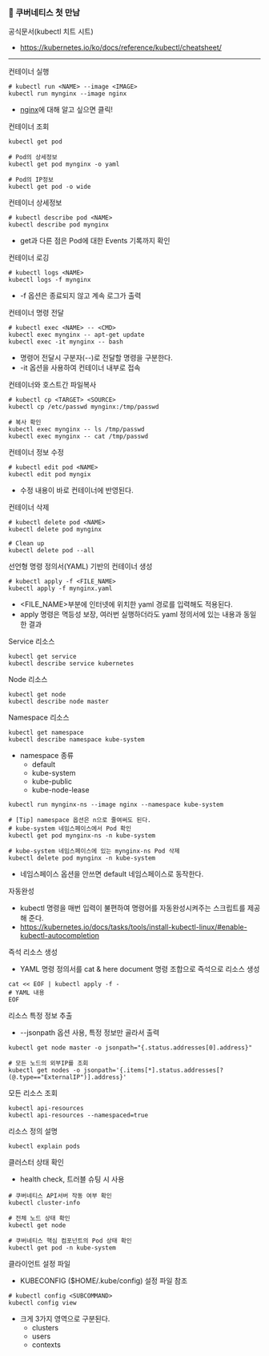 ### :ship: 쿠버네티스 첫 만남

공식문서(kubectl 치트 시트)

- https://kubernetes.io/ko/docs/reference/kubectl/cheatsheet/

---

컨테이너 실행

```shell
# kubectl run <NAME> --image <IMAGE>
kubectl run mynginx --image nginx
```

- [nginx](https://opentutorials.org/module/384/3462)에 대해 알고 싶으면 클릭!

컨테이너 조회

```shell
kubectl get pod

# Pod의 상세정보
kubectl get pod mynginx -o yaml

# Pod의 IP정보
kubectl get pod -o wide
```

컨테이너 상세정보

```shell
# kubectl describe pod <NAME>
kubectl describe pod mynginx
```

- get과 다른 점은 Pod에 대한 Events 기록까지 확인

컨테이너 로깅

```shell
# kubectl logs <NAME>
kubectl logs -f mynginx
```

- -f 옵션은 종료되지 않고 계속 로그가 출력

컨테이너 명령 전달

```shell
# kubectl exec <NAME> -- <CMD>
kubectl exec mynginx -- apt-get update
kubectl exec -it mynginx -- bash
```

- 명령어 전달시 구분자(--)로 전달할 명령을 구분한다.
- -it 옵션을 사용하여 컨테이너 내부로 접속

컨테이너와 호스트간 파일복사

```shell
# kubectl cp <TARGET> <SOURCE>
kubectl cp /etc/passwd mynginx:/tmp/passwd

# 복사 확인
kubectl exec mynginx -- ls /tmp/passwd
kubectl exec mynginx -- cat /tmp/passwd
```

컨테이너 정보 수정

```shell
# kubectl edit pod <NAME>
kubectl edit pod myngix
```

- 수정 내용이 바로 컨테이너에 반영된다.

컨테이너 삭제

```shell
# kubectl delete pod <NAME>
kubectl delete pod mynginx

# Clean up
kubectl delete pod --all
```

선언형 명령 정의서(YAML) 기반의 컨테이너 생성

```shell
# kubectl apply -f <FILE_NAME>
kubectl apply -f mynginx.yaml
```

- <FILE_NAME>부분에 인터넷에 위치한 yaml 경로를 입력해도 적용된다.
- apply 명령은 멱등성 보장, 여러번 실행하더라도 yaml 정의서에 있는 내용과 동일한 결과

Service 리소스

```shell
kubectl get service
kubectl describe service kubernetes
```

Node 리소스

```shell
kubectl get node
kubectl describe node master
```

Namespace 리소스

```shell
kubectl get namespace
kubectl describe namespace kube-system
```

- namespace 종류
  - default
  - kube-system
  - kube-public
  - kube-node-lease

```shell
kubectl run mynginx-ns --image nginx --namespace kube-system

# [Tip] namespace 옵션은 n으로 줄여써도 된다.
# kube-system 네임스페이스에서 Pod 확인
kubectl get pod mynginx-ns -n kube-system

# kube-system 네임스페이스에 있는 mynginx-ns Pod 삭제
kubectl delete pod mynginx -n kube-system
```

- 네임스페이스 옵션을 안쓰면 default 네임스페이스로 동작한다.

자동완성

- kubectl 명령을 매번 입력이 불편하여 명령어를 자동완성시켜주는 스크립트를 제공해 준다.
- https://kubernetes.io/docs/tasks/tools/install-kubectl-linux/#enable-kubectl-autocompletion

즉석 리소스 생성

- YAML 명령 정의서를 cat &  here document 명령 조합으로 즉석으로 리소스 생성

```shell
cat << EOF | kubectl apply -f -
# YAML 내용
EOF
```

리소스 특정 정보 추출

- --jsonpath 옵션 사용, 특정 정보만 골라서 출력

```shell
kubectl get node master -o jsonpath="{.status.addresses[0].address}"

# 모든 노드의 외부IP를 조회
kubectl get nodes -o jsonpath='{.items[*].status.addresses[?(@.type=="ExternalIP")].address}'
```

모든 리소스 조회

```shell
kubectl api-resources
kubectl api-resources --namespaced=true
```

리소스 정의 설명

```shell
kubectl explain pods
```

클러스터 상태 확인

- health check, 트러블 슈팅 시 사용

```shell
# 쿠버네티스 API서버 작동 여부 확인
kubectl cluster-info

# 전체 노드 상태 확인
kubectl get node

# 쿠버네티스 핵심 컴포넌트의 Pod 상태 확인
kubectl get pod -n kube-system
```

클라이언트 설정 파일

- KUBECONFIG ($HOME/.kube/config) 설정 파일 참조

```shell
# kubectl config <SUBCOMMAND>
kubectl config view
```

- 크게 3가지 영역으로 구분된다.
  - clusters
  - users
  - contexts
